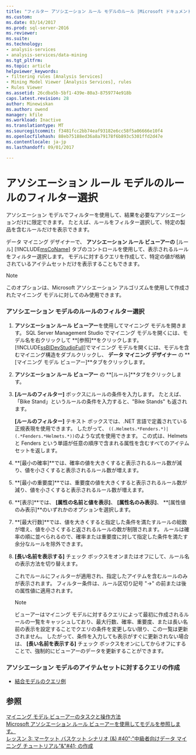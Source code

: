 ```yaml
---
title: "フィルター アソシエーション ルール モデルのルール |Microsoft ドキュメント"
ms.custom: 
ms.date: 03/14/2017
ms.prod: sql-server-2016
ms.reviewer: 
ms.suite: 
ms.technology:
- analysis-services
- analysis-services/data-mining
ms.tgt_pltfrm: 
ms.topic: article
helpviewer_keywords:
- filtering rules [Analysis Services]
- Mining Model Viewer [Analysis Services], rules
- Rules Viewer
ms.assetid: 26cdba5b-5bf1-439e-80a3-8759774e918b
caps.latest.revision: 28
author: Minewiskan
ms.author: owend
manager: kfile
ms.workload: Inactive
ms.translationtype: MT
ms.sourcegitcommit: f3481fcc2bb74eaf93182e6cc58f5a06666e10f4
ms.openlocfilehash: 88eb75188ed36a8a79178f6b893c5301ffd2d47e
ms.contentlocale: ja-jp
ms.lasthandoff: 09/01/2017

---
```

# <a name="filter-a-rule-in-an-association-rules-model"></a>アソシエーション ルール モデルのルールのフィルター選択
  アソシエーション モデルでフィルターを使用して、結果を必要なアソシエーションだけに限定できます。 たとえば、ルールをフィルター選択して、特定の製品を含むルールだけを表示できます。  
  
 データ マイニング デザイナーで、 **アソシエーション ルール ビューアーの** [ルール] [!INCLUDE[msCoName](../../includes/msconame-md.md)] タブのコントロールを使用して、表示されるルールをフィルター選択します。  モデルに対するクエリを作成して、特定の値が格納されているアイテムセットだけを表示することもできます。  
  
> [!NOTE]  
>  このオプションは、Microsoft アソシエーション アルゴリズムを使用して作成されたマイニング モデルに対してのみ使用できます。  
  
### <a name="filter-a-rule-in-an-association-model"></a>アソシエーション モデルのルールのフィルター選択  
  
1.  **アソシエーション ルール ビューアー**を使用してマイニング モデルを開きます。 SQL Server Management Studio でマイニング モデルを開くには、モデル名を右クリックして **[参照]**をクリックします。 [!INCLUDE[ssBIDevStudioFull](../../includes/ssbidevstudiofull-md.md)]でマイニング モデルを開くには、モデルを含むマイニング構造をダブルクリックし、 **データ マイニング デザイナー** の **[マイニング モデル ビューアー]**タブをクリックします。  
  
2.  **アソシエーション ルール ビューアー** の **[ルール]**タブをクリックします。  
  
3.  **[ルールのフィルター]** ボックスにルールの条件を入力します。 たとえば、「Bike Stand」というルールの条件を入力すると、"Bike Stands" も返されます。  
  
     **[ルールのフィルター]** テキスト ボックスでは、.NET 言語で定義されている正規表現を使用できます。 したがって、 `((.Helmets.*Fenders.*)|(.*Fenders.*Helmets.*))`のような式を使用できます。 この式は、Helmets と Fenders という単語が任意の順序で含まれる属性を含むすべてのアイテムセットを返します。  
  
4.  **[最小の確率]**では、確率の値を大きくすると表示されるルール数が減り、値を小さくすると表示されるルール数が増えます。  
  
5.  **[最小の重要度]**では、重要度の値を大きくすると表示されるルール数が減り、値を小さくすると表示されるルール数が増えます。  
  
6.  **[表示]**では、 **[属性の名前と値を表示]**、 **[属性名のみ表示]**、 **[属性値のみ表示]**のいずれかのオプションを選択します。  
  
7.  **[最大行数]**では、値を大きくすると指定した条件を満たすルールの総数が増え、値を小さくすると返されるルールの数が制限されます。 ルールは確率の順に並べられるので、確率または重要度に対して指定した条件を満たす余分なルールを除外できます。  
  
8.  **[長い名前を表示する]** チェック ボックスをオンまたはオフにして、ルール名の表示方法を切り替えます。  
  
     これでルールにフィルターが適用され、指定したアイテムを含むルールのみが表示されます。 フィルター条件は、ルール区切り記号 "->" の前または後の属性値に適用されます。  
  
    > [!NOTE]  
    >  ビューアーはマイニング モデルに対するクエリによって最初に作成されるルールの一覧をキャッシュしており、最大行数、確率、重要度、または長い名前の表示を設定することでクエリの条件を変更しない限り、この一覧は更新されません。 したがって、条件を入力しても表示がすぐに更新されない場合は、 **[長い名前を表示する]** チェック ボックスをオンにしてからオフにすることで、強制的にビューアーのデータを更新することができます。  
  
### <a name="create-a-query-on-the-itemsets-in-an-association-model"></a>アソシエーション モデルのアイテムセットに対するクエリの作成  
  
-   [結合モデルのクエリ例](../../analysis-services/data-mining/association-model-query-examples.md)  
  
## <a name="see-also"></a>参照  
 [マイニング モデル ビューアーのタスクと操作方法](../../analysis-services/data-mining/mining-model-viewer-tasks-and-how-tos.md)   
 [Microsoft アソシエーション ルール ビューアーを使用してモデルを参照します。](../../analysis-services/data-mining/browse-a-model-using-the-microsoft-association-rules-viewer.md)   
 [レッスン 3: マーケット バスケット シナリオ (&) #40";"中級者向けデータ マイニング チュートリアル"&"#41; の作成](http://msdn.microsoft.com/library/651eef38-772e-4d97-af51-075b1b27fc5a)  
  
  


